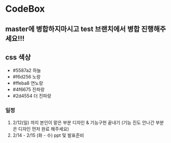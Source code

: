 # CodeBox

## master에 병합하지마시고 test 브랜치에서 병합 진행해주세요!!!

## css 색상
- #5587a2 하늘
- #f6d256 노랑
- #ffeba8 연노랑
- #4f6675 진파랑
- #2d4554 더 진파랑

### 일정
1. 2/12(일) 까지 본인이 맡은 부분 디자인 & 기능구현 끝내기 (기능 진도 안나간 부분은 디자인 먼저 완료 해주세요)
2. 2/14 - 2/15 (화 - 수) ppt 및 발표준비
